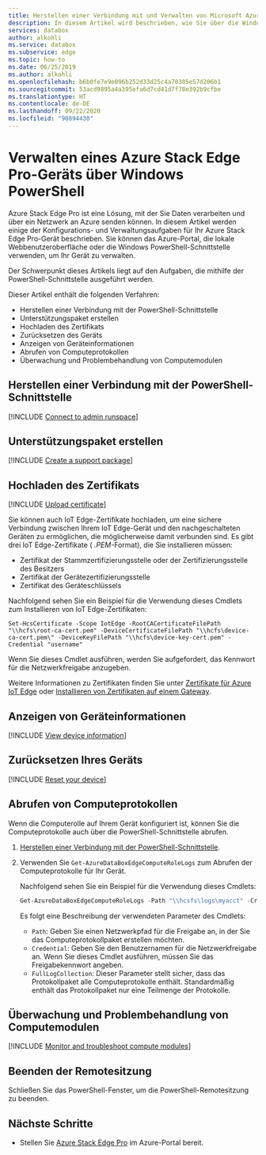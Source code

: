 ```yaml
---
title: Herstellen einer Verbindung mit und Verwalten von Microsoft Azure Stack Edge Pro-Geräten über die Windows PowerShell-Schnittstelle | Microsoft-Dokumentation
description: In diesem Artikel wird beschrieben, wie Sie über die Windows PowerShell-Schnittstelle eine Verbindung mit einem Azure Stack Edge Pro-Gerät herstellen und dieses anschließend verwalten.
services: databox
author: alkohli
ms.service: databox
ms.subservice: edge
ms.topic: how-to
ms.date: 06/25/2019
ms.author: alkohli
ms.openlocfilehash: b6b0fe7e9e096b252d33d25c4a70305e57d206b1
ms.sourcegitcommit: 53acd9895a4a395efa6d7cd41d7f78e392b9cfbe
ms.translationtype: HT
ms.contentlocale: de-DE
ms.lasthandoff: 09/22/2020
ms.locfileid: "90894430"
---
```

# <a name="manage-an-azure-stack-edge-pro-device-via-windows-powershell"></a>Verwalten eines Azure Stack Edge Pro-Geräts über Windows PowerShell

Azure Stack Edge Pro ist eine Lösung, mit der Sie Daten verarbeiten und über ein Netzwerk an Azure senden können. In diesem Artikel werden einige der Konfigurations- und Verwaltungsaufgaben für Ihr Azure Stack Edge Pro-Gerät beschrieben. Sie können das Azure-Portal, die lokale Webbenutzeroberfläche oder die Windows PowerShell-Schnittstelle verwenden, um Ihr Gerät zu verwalten.

Der Schwerpunkt dieses Artikels liegt auf den Aufgaben, die mithilfe der PowerShell-Schnittstelle ausgeführt werden. 

Dieser Artikel enthält die folgenden Verfahren:

- Herstellen einer Verbindung mit der PowerShell-Schnittstelle
- Unterstützungspaket erstellen
- Hochladen des Zertifikats
- Zurücksetzen des Geräts
- Anzeigen von Geräteinformationen
- Abrufen von Computeprotokollen
- Überwachung und Problembehandlung von Computemodulen

## <a name="connect-to-the-powershell-interface"></a>Herstellen einer Verbindung mit der PowerShell-Schnittstelle

[!INCLUDE [Connect to admin runspace](../../includes/data-box-edge-gateway-connect-minishell.md)]

## <a name="create-a-support-package"></a>Unterstützungspaket erstellen

[!INCLUDE [Create a support package](../../includes/data-box-edge-gateway-create-support-package.md)]

## <a name="upload-certificate"></a>Hochladen des Zertifikats

[!INCLUDE [Upload certificate](../../includes/data-box-edge-gateway-upload-certificate.md)]

Sie können auch IoT Edge-Zertifikate hochladen, um eine sichere Verbindung zwischen Ihrem IoT Edge-Gerät und den nachgeschalteten Geräten zu ermöglichen, die möglicherweise damit verbunden sind. Es gibt drei IoT Edge-Zertifikate ( *.PEM*-Format), die Sie installieren müssen:

- Zertifikat der Stammzertifizierungsstelle oder der Zertifizierungsstelle des Besitzers
- Zertifikat der Gerätezertifizierungsstelle
- Zertifikat des Geräteschlüssels

Nachfolgend sehen Sie ein Beispiel für die Verwendung dieses Cmdlets zum Installieren von IoT Edge-Zertifikaten:

```
Set-HcsCertificate -Scope IotEdge -RootCACertificateFilePath "\\hcfs\root-ca-cert.pem" -DeviceCertificateFilePath "\\hcfs\device-ca-cert.pem\" -DeviceKeyFilePath "\\hcfs\device-key-cert.pem" -Credential "username"
```
Wenn Sie dieses Cmdlet ausführen, werden Sie aufgefordert, das Kennwort für die Netzwerkfreigabe anzugeben.

Weitere Informationen zu Zertifikaten finden Sie unter [Zertifikate für Azure IoT Edge](https://docs.microsoft.com/azure/iot-edge/iot-edge-certs) oder [Installieren von Zertifikaten auf einem Gateway](https://docs.microsoft.com/azure/iot-edge/how-to-create-transparent-gateway).

## <a name="view-device-information"></a>Anzeigen von Geräteinformationen
 
[!INCLUDE [View device information](../../includes/data-box-edge-gateway-view-device-info.md)]

## <a name="reset-your-device"></a>Zurücksetzen Ihres Geräts

[!INCLUDE [Reset your device](../../includes/data-box-edge-gateway-deactivate-device.md)]

## <a name="get-compute-logs"></a>Abrufen von Computeprotokollen

Wenn die Computerolle auf Ihrem Gerät konfiguriert ist, können Sie die Computeprotokolle auch über die PowerShell-Schnittstelle abrufen.

1. [Herstellen einer Verbindung mit der PowerShell-Schnittstelle](#connect-to-the-powershell-interface).
2. Verwenden Sie `Get-AzureDataBoxEdgeComputeRoleLogs` zum Abrufen der Computeprotokolle für Ihr Gerät.

    Nachfolgend sehen Sie ein Beispiel für die Verwendung dieses Cmdlets:

    ```powershell
    Get-AzureDataBoxEdgeComputeRoleLogs -Path "\\hcsfs\logs\myacct" -Credential "username" -FullLogCollection
    ```

    Es folgt eine Beschreibung der verwendeten Parameter des Cmdlets:
    - `Path`: Geben Sie einen Netzwerkpfad für die Freigabe an, in der Sie das Computeprotokollpaket erstellen möchten.
    - `Credential`: Geben Sie den Benutzernamen für die Netzwerkfreigabe an. Wenn Sie dieses Cmdlet ausführen, müssen Sie das Freigabekennwort angeben.
    - `FullLogCollection`: Dieser Parameter stellt sicher, dass das Protokollpaket alle Computeprotokolle enthält. Standardmäßig enthält das Protokollpaket nur eine Teilmenge der Protokolle.

## <a name="monitor-and-troubleshoot-compute-modules"></a>Überwachung und Problembehandlung von Computemodulen

[!INCLUDE [Monitor and troubleshoot compute modules](../../includes/azure-stack-edge-monitor-troubleshoot-compute.md)]

## <a name="exit-the-remote-session"></a>Beenden der Remotesitzung

Schließen Sie das PowerShell-Fenster, um die PowerShell-Remotesitzung zu beenden.

## <a name="next-steps"></a>Nächste Schritte

- Stellen Sie [Azure Stack Edge Pro](azure-stack-edge-deploy-prep.md) im Azure-Portal bereit.
